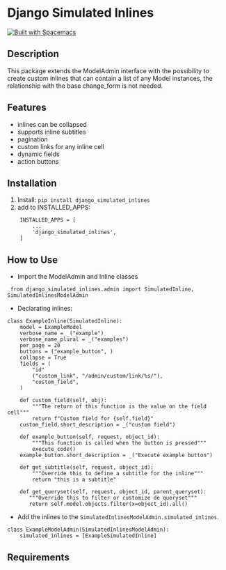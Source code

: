 # Django Simulated Inlines
[![Built with Spacemacs](https://cdn.rawgit.com/syl20bnr/spacemacs/442d025779da2f62fc86c2082703697714db6514/assets/spacemacs-badge.svg)](http://spacemacs.org)

## Description
This package extends the ModelAdmin interface with the possibility to create custom inlines
that can contain a list of any Model instances, the relationship with the base change_form is not needed.

## Features
  *  inlines can be collapsed
  *  supports inline subtitles
  *  pagination
  *  custom links for any inline cell
  *  dynamic fields
  *  action buttons

## Installation

1. Install: `pip install django_simulated_inlines`
2. add to INSTALLED_APPS:
```
    INSTALLED_APPS = [
        ...
        'django_simulated_inlines',
    ]
```

## How to Use
  * Import the ModelAdmin and Inline classes 
  
  ` from django_simulated_inlines.admin import SimulatedInline, SimulatedInlinesModelAdmin`

  * Declarating inlines:
  ```
  class ExampleInline(SimulatedInline):
      model = ExampleModel
      verbose_name = _("example")
      verbose_name_plural = _("examples")
      per_page = 20
      buttons = ("example_button", )
      collapse = True
      fields = (
          "id"
          ("custom_link", "/admin/custom/link/%s/"),
          "custom_field",
      )
      
      def custom_field(self, obj):
          """The return of this function is the value on the field cell"""
          return f"Custom field for {self.field}"
      custom_field.short_description = _("custom field")
      
      def example_button(self, request, object_id):
          """This function is called when the button is pressed"""
          execute_code()
      example_button.short_description = _("Execute example button")
      
      def get_subtitle(self, request, object_id):
          """Override this to define a subtitle for the inline"""
          return "this is a subtitle"
          
      def get_queryset(self, request, object_id, parent_queryset):
         """Override this to filter or customize de queryset"""
         return self.model.objects.filter(x=object_id).all()
  ```
  
  * Add the inlines to the  `SimulatedInlinesModelAdmin.simulated_inlines`.
  ```
  class ExampleModelAdmin(SimulatedInlinesModelAdmin):
      simulated_inlines = [ExampleSimulatedInline]
  ```
  
## Requirements
